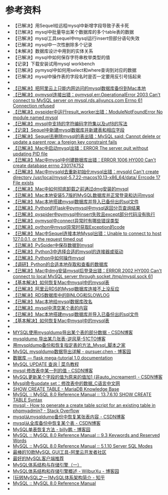 # 参考资料

* 【已解决】用Sequel给远程mysql中新增字段导致子表卡死
* 【已解决】mysql中批量导出某个数据库的多个table表的数据
* 【已解决】mysql工具sequel中mysql运行insert但部分语句失效
* 【已解决】mysql中一次性删除多个记录
* 【未解决】数据库设计中用到的实体关系
* 【已解决】mysql中如何保存字符串枚举类型的值
* 【记录】下载安装试用mysql workbench
* 【已解决】pymysql中如何用select和where查询到对应的数据
* 【已解决】mysql中操作表的字段名时是否一定要用反引号括起来
* 
* [【已解决】把阿里云上只能内网访问的mysql数据库备份到Mac本地](http://www.crifan.com/aliyun_internal_net_lan_access_mysql_database_backup_to_local_mac)
* [【已解决】pymysql连接出错：pymysql.err.OperationalError 2003 Can't connect to MySQL server on mysql.rds.aliyuncs.com Errno 61 Connection refused](http://www.crifan.com/pymysql_err_operationerror_2003_cannot_connect_to_mysql_server_on_mysql_rds_aliyuncs_com_errno_61_connection_refused)
* [【已解决】pyspider中运行result_worker出错：ModuleNotFoundError No module named mysql](http://www.crifan.com/pyspider_run_result_worker_modulenotfounderror_no_module_named_mysql)
* [【已解决】mysql中支持的字符编码字符集以及utf8的写法](http://www.crifan.com/mysql_supported_char_encoding_and_utf8_syntax)
* [【记录】Sequel中新建mysql数据库并新建表和相应字段](http://www.crifan.com/sequel_create_mysql_database_and_new_table_field)
* [【已解决】Sequel去删除mysql的表出错：MySQL said: Cannot delete or update a parent row: a foreign key constraint fails](http://www.crifan.com/sequel_delete_mysql_table_error_mysql_said_cannot_delete_or_update_a_parent_row_a_foreign_key_constraint_fails)
* [【已解决】Mac中启动mysql出错：ERROR The server quit without updating PID file](http://www.crifan.com/mac_launch_mysql_errot_the_server_quit_without_updating_pid_file)
* [【已解决】Mac中mysql中创建数据库出错：ERROR 1006 HY000 Can't create database errno 230174752](http://www.crifan.com/mac_mysql_create_database_error_1006_hy000_cannot_create_database_errno_230174752)
* [【已解决】Mac中mysqld去重新初始化mysql出错：mysqld Can't create directory /usr/local/mysql-5.7.22-macos10.13-x86_64/data/ Errcode 17 File exists](http://www.crifan.com/mac_mysql_reinit_mysqld_cannot_create_directory_usr_local_mysql_5_7_22_macos10_13_x86_64_data_errcode_17_file_exists)
* [【已解决】Mac中如何彻底卸载之前通过dmg安装的mysql](http://www.crifan.com/mac_how_destroy_uninstall_previously_dmg_installed_mysql)
* [【已解决】Mac本地安装5.7版的MySQL数据库并正常登录和访问mysql](http://www.crifan.com/mac_local_installed_mysql_5_7_database_and_login_access)
* [【已解决】Mac本地搭建mysql数据库并导入已备份出的sql文件](http://www.crifan.com/mac_local_build_mysql_database_environment_then_restore_exported_sql_file)
* [【已解决】Python的Flask中pymysql中mysql返回分页查询结果](http://www.crifan.com/python_flask_pymysql_mysql_returns_paged_query_results)
* [【已解决】pyspider中pymysql中insert失败且except部分代码没有执行](http://www.crifan.com/pyspider_pymysql_insert_failed_except_code_not_execute)
* [【已解决】pymysql中connect异常时有哪些错误类型](http://www.crifan.com/pymysql_connect_exception_which_kind_error_type)
* [【已解决】python中mysql异常时获取Exception的code](http://www.crifan.com/python_mysql_exception_get_exception_code)
* [【已解决】Mac中Sequel连接本地Mysql出错：Unable to connect to host 127.0.0.1, or the request timed out](http://www.crifan.com/mac_sequel_connect_local_mysql_unable_to_connect_to_host_127_0_0_1_or_the_request_timed_out)
* [【已解决】PySpider中保存数据到mysql](http://www.crifan.com/pyspider_save_data_to_mysql)
* [【已解决】Python3中选择合适的mysql的连接器或驱动](http://www.crifan.com/python_3_choose_best_mysql_driver_connector)
* [【已解决】Python中如何操作mysql](http://www.crifan.com/python_how_operate_mysql_database)
* [【调研】Python的合适本地存取和查看的数据库](https://www.crifan.com/python_best_local_store_and_get_database)
* [【已解决】Mac中dmg安装mysql后登录出错：ERROR 2002 HY000 Can't connect to local MySQL server through socket /tmp/mysql.sock 61](http://www.crifan.com/mac_dmg_installed_mysql_error_2002_hy000_cannot_connect_to_local_mysql_sever_through_socket_tmp_mysql_sock_61)
* [【基本解决】如何恢复Mac中mysql中的mysql表](http://www.crifan.com/mac_restore_mysql_database_table)
* [【已解决】阿里云RDS的Mysql数据库连接不上没反应](https://www.crifan.com/aliyun_rds_mysql_database_connect_not_work)
* [【已解决】RDS数据库中的BINLOG和SLOWLOG](http://www.crifan.com/rds_database_binlog_slowlog)
* [【已解决】Mac本地给mysql数据库改名](https://www.crifan.com/mac_local_mysql_change_database_name)
* [【已解决】mysql中清空某个表的内容](http://www.crifan.com/mysql_clear_some_table_content)
* [【已解决】Mac本地搭建mysql数据库并导入已备份出的sql文件](http://www.crifan.com/mac_local_build_mysql_database_environment_then_restore_exported_sql_file)
* [【基本解决】如何恢复Mac中mysql中的mysql表](http://www.crifan.com/mac_restore_mysql_database_table)
* 
* [MYSQL使用mysqldump导出某个表的部分数据 - CSDN博客](https://blog.csdn.net/xin_yu_xin/article/details/7574662)
* [mysqldump 导出某几张表-逆风草-51CTO博客](http://blog.51cto.com/151wqooo/1302774)
* [用mysqldump备份和恢复指定表的方法_Mysql_脚本之家](https://www.jb51.net/article/10483.htm)
* [MySQL mysqldump数据导出详解 - pursuer.chen - 博客园](http://www.cnblogs.com/chenmh/p/5300370.html)
* [数据库 — flask mega-tutorial 1.0 documentation](http://www.pythondoc.com/flask-mega-tutorial/database.html)
* [MySQL UPDATE 查询 | 菜鸟教程](http://www.runoob.com/mysql/mysql-update-query.html)
* [mysql 修改表中某一列的值 - CSDN博客](https://blog.csdn.net/ITzhangdaopin/article/details/72842258)
* [MySQL更新某个字段的值为原来的值加1 (非auto_increament) - CSDN博客](https://blog.csdn.net/u011328417/article/details/73610930)
* [Mysql命令update set：修改表中的数据_C语言中文网](http://c.biancheng.net/cpp/html/1455.html)
* [SHOW CREATE TABLE - MariaDB Knowledge Base](https://mariadb.com/kb/en/library/show-create-table/)
* [MySQL :: MySQL 8.0 Reference Manual :: 13.7.6.10 SHOW CREATE TABLE Syntax](https://dev.mysql.com/doc/refman/8.0/en/show-create-table.html)
* [mysql - How to generate a create table script for an existing table in phpmyadmin? - Stack Overflow](https://stackoverflow.com/questions/11739014/how-to-generate-a-create-table-script-for-an-existing-table-in-phpmyadmin)
* [mysql从mysqldump备份中恢复某张表内容 - CSDN博客](https://blog.csdn.net/royzhang7/article/details/77718245)
* [mysql从全库备份中恢复某个表 - CSDN博客](https://blog.csdn.net/wuxbeyond/article/details/42144317)
* [MySQL单表恢复方法 - billy鹏 - 博客园](https://www.cnblogs.com/billyxp/p/3460682.html)
* [MySQL :: MySQL 8.0 Reference Manual :: 9.3 Keywords and Reserved Words](https://dev.mysql.com/doc/refman/8.0/en/keywords.html)
* [MySQL :: MySQL 8.0 Reference Manual :: 5.1.10 Server SQL Modes](https://dev.mysql.com/doc/refman/8.0/en/sql-mode.html#sqlmode_ansi_quotes)
* [最棒的10款MySQL GUI工具-阿里云开发者社区](https://developer.aliyun.com/article/5132)
* [最好的MySQL客户端推荐](https://www.10besty.com/best-mysql-gui-tools/)
* [MySQL体系结构与存储引擎（一）](https://blog.tangdongsheng.com/283/)
* [MySQL体系结构和存储引擎概述 - WilburXu - 博客园](https://www.cnblogs.com/wilburxu/p/8577185.html)
* [[玩转MySQL之一]MySQL体系架构简介 - 知乎](https://zhuanlan.zhihu.com/p/43736857)
* [MySQL :: MySQL 8.0 Reference Manual](https://dev.mysql.com/doc/refman/8.0/en/)
* 